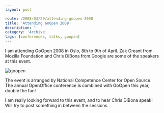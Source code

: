 ```yaml
---
layout: post

route: /2008/03/29/attending-goopen-2008
title: 'Attending GoOpen 2008'
description: ''
category: 'Archive'
tags: [conferences, talks, goopen]
---
```


I am attending GoOpen 2008 in Oslo, 8th to 9th of April. Zak Greant from Mozilla
Foundation and Chris DiBona from Google are some of the speakers at this event.

<img src="/img/GoOpen-2008_logo.jpg" alt="goopen" class="img-responsive img-thumbnail img-rounded"/>

The event is arranged by National Competence Center for Open Source. The annual
OpenOffice conference is combined with GoOpen this year, double the fun!

I am really looking forward to this event, and to hear Chris DiBona speak! Will
try to post something in between the sessions.
